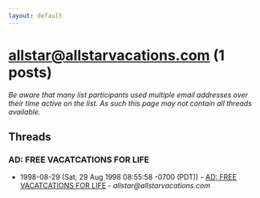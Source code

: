 ```yaml
---
layout: default
---
```


# allstar@allstarvacations.com (1 posts)

_Be aware that many list participants used multiple email addresses over their time active on the list. As such this page may not contain all threads available._

## Threads

### AD: FREE VACATCATIONS FOR LIFE
+ 1998-08-29 (Sat, 29 Aug 1998 08:55:58 -0700 (PDT)) - [AD: FREE VACATCATIONS FOR LIFE](/archive/1998/08/edd531bdd66aec7b0e7a4875ad1e116685d74e5b11d3fd2f5378c04614cc7564) - _allstar@allstarvacations.com_

